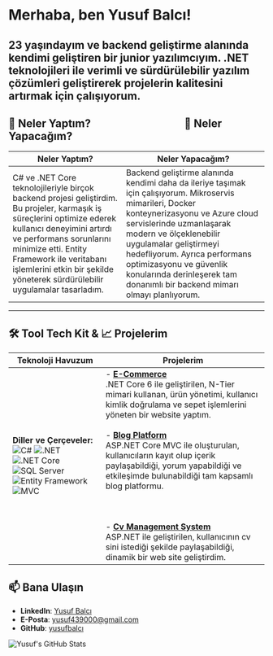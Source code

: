 # Merhaba, ben Yusuf Balcı!  
23 yaşındayım ve backend geliştirme alanında kendimi geliştiren bir junior yazılımcıyım. .NET teknolojileri ile verimli ve sürdürülebilir yazılım çözümleri geliştirerek projelerin kalitesini artırmak için çalışıyorum.  
---
## 🚀 Neler Yaptım? &nbsp; &nbsp; &nbsp; &nbsp; &nbsp; &nbsp; &nbsp; &nbsp; &nbsp;  &nbsp; &nbsp;  &nbsp; &nbsp; &nbsp; &nbsp; &nbsp;  &nbsp; &nbsp; 🌱 Neler Yapacağım?
| **Neler Yaptım?** | **Neler Yapacağım?** |
|-------------------|----------------------|
| C# ve .NET Core teknolojileriyle birçok backend projesi geliştirdim. Bu projeler, karmaşık iş süreçlerini optimize ederek kullanıcı deneyimini artırdı ve performans sorunlarını minimize etti. Entity Framework ile veritabanı işlemlerini etkin bir şekilde yöneterek  sürdürülebilir uygulamalar tasarladım. | Backend geliştirme alanında kendimi daha da ileriye taşımak için çalışıyorum. Mikroservis mimarileri, Docker konteynerizasyonu ve Azure cloud servislerinde uzmanlaşarak modern ve ölçeklenebilir uygulamalar geliştirmeyi hedefliyorum. Ayrıca performans optimizasyonu ve güvenlik konularında derinleşerek tam donanımlı bir backend mimarı olmayı planlıyorum. |
---
## 🛠️ Tool Tech Kit & 📈 Projelerim
| **Teknoloji Havuzum** | **Projelerim** |
|-------------------|----------------|
| **Diller ve Çerçeveler:** <br> ![C#](https://img.shields.io/badge/C%23-239120?style=for-the-badge&logo=c-sharp&logoColor=white) ![.NET](https://img.shields.io/badge/.NET-512BD4?style=for-the-badge&logo=dotnet&logoColor=white) ![.NET Core](https://img.shields.io/badge/.NET%20Core-512BD4?style=for-the-badge&logo=dotnet&logoColor=white) ![SQL Server](https://img.shields.io/badge/SQL%20Server-CC2927?style=for-the-badge&logo=microsoft-sql-server&logoColor=white) ![Entity Framework](https://img.shields.io/badge/Entity%20Framework-512BD4?style=for-the-badge&logo=.net&logoColor=white) ![MVC](https://img.shields.io/badge/MVC-5C2D91?style=for-the-badge&logo=.net&logoColor=white) | - **[E-Commerce ](https://github.com/yusufbalci/ECommerceAPI)** <br> .NET Core 6 ile geliştirilen, N-Tier mimari kullanan, ürün yönetimi, kullanıcı kimlik doğrulama ve sepet işlemlerini yöneten bir website yaptım. <br><br> - **[Blog Platform](https://github.com/yusufbalci/BlogPlatform)** <br> ASP.NET Core MVC ile oluşturulan, kullanıcıların kayıt olup içerik paylaşabildiği, yorum yapabildiği ve etkileşimde bulunabildiği tam kapsamlı blog platformu. <br><br>  <br><br> - **[Cv Management System](https://github.com/yusufbalci/LibrarySystem)** <br> ASP.NET  ile geliştirilen, kullanıcının cv sini istediği şekilde paylaşabildiği, dinamik bir web site geliştirdim. |
## 📫 Bana Ulaşın  
- **LinkedIn**: [Yusuf Balcı](https://www.linkedin.com/in/yusuf-balcı-441856297)  
- **E-Posta**: yusuf439000@gmail.com
- **GitHub**: [yusufbalcı](https://github.com/yusufbalcidev)

![Yusuf's GitHub Stats](https://github-readme-stats.vercel.app/api?username=yusufbalci&show_icons=true&theme=radical)
